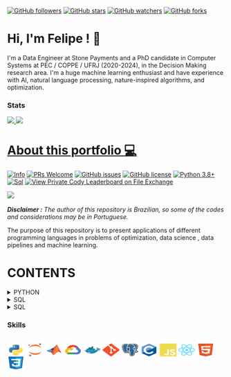 [![GitHub followers](https://img.shields.io/github/followers/FelipeRamosOliveira.svg?style=social&label=Followers)](https://github.com/Naereen?tab=followers)
[![GitHub stars](https://img.shields.io/github/stars/FelipeRamosOliveira/Portfolio.svg?style=social&label=Star)](https://GitHub.com/Naereen/StrapDown.js/stargazers/) 
[![GitHub watchers](https://img.shields.io/github/watchers/FelipeRamosOliveira/Portfolio.svg?style=social&label=Watch)](https://GitHub.com/Naereen/StrapDown.js/watchers/)
[![GitHub forks](https://img.shields.io/github/forks/FelipeRamosOliveira/Portfolio.svg?style=social&label=Fork)](https://GitHub.com/Naereen/StrapDown.js/network/) 

#  Hi, I'm Felipe ! :wave:

I'm a Data Engineer at Stone Payments and a PhD candidate in Computer Systems at PEC / COPPE / UFRJ (2020-2024), in the Decision Making research area. I'm a huge machine learning enthusiast and have experience with AI, natural language processing, nature-inspired algorithms, and optimization.
 
### Stats
 <div style="display: inline_block">
  <a href="https://github.com/FelipeRamosOliveira">
  <img height="180em"  src="https://github-readme-stats.vercel.app/api?username=FelipeRamosOliveira&show_icons=true&theme=graywhiteinclude_all_commits=true&count_private=true"/>
     
  <img height="180em"  src="https://github-readme-stats.vercel.app/api/top-langs/?username=FelipeRamosOliveira&layout=compact&langs_count=8&theme=graywhite"/>
<div>
  

# About this portfolio :computer:
[![Info](https://img.shields.io/badge/Project-Info-brightgreen?logo=data:image/svg%2bxml)](https://github.com/users/FelipeRamosOliveira/projects/3)
[![PRs Welcome](https://img.shields.io/badge/PRs-welcome-brightgreen.svg)](https://github.com/FelipeRamosOliveira/Portfolio/pulls)
[![GitHub issues](https://img.shields.io/github/issues/FelipeRamosOliveira/Portfolio.svg)](https://img.shields.io/github/issues/FelipeRamosOliveira/Portfolio.svg)
[![GitHub license](https://img.shields.io/github/license/Naereen/StrapDown.js.svg)](https://github.com/Naereen/StrapDown.js/blob/master/LICENSE)
[![Python 3.8+](https://img.shields.io/badge/Python-3.8+-blue.svg)](https://www.python.org/downloads/release/python-360/)
[![Sql](https://img.shields.io/badge/MySql-8.0-blue.svg)](https://www.mysql.com/)
[![View Private Cody Leaderboard on File Exchange](https://www.mathworks.com/matlabcentral/images/matlab-file-exchange.svg)](https://www.mathworks.com/matlabcentral/fileexchange/)

![](https://allhacked.com/up/2019/03/hello-world.gif)

***Disclaimer :** The author of this repository is Brazilian, so some of the codes and considerations may be in Portuguese.*

The purpose of this repository is to present applications of different programming languages in problems of optimization, data science , data pipelines and machine learning.





# CONTENTS

<details>
  <summary>PYTHON</summary>
 
# [PYTHON](https://github.com/FelipeRamosOliveira/Portifolio/tree/main/Python)  :snake:

Anyone who has ever encountered a data analysis problem that a marking tool has not completely or efficiently solved the problem with, raises their hand there :raised_hand: .

In the world of data analysis, it becomes increasingly necessary to step out of your comfort zone, and look for other tools that are useful for the universe of a data scientist. Fortunately in this scenario Python is a good option.

If your profile has an inclination to code, now is the time to get your hands dirty, in a simple way, believe me, coding has never been easier. If you are already convinced to give Python a chance, check out the advantages of this choice:

The Python language is a high level, open source, very active online community, easy to learn, imperative, interpreted by scripts, object oriented, functional, with strong typing and dynamics. Programming in Python is like writing a letter to the computer, a letter in English, it is worth mentioning.
</details>

<details>
  <summary>SQL</summary>
# [SQL](https://github.com/FelipeRamosOliveira/Portfolio/tree/main/Sql) :bar_chart:

SQL stands for “Structured Query Language”, or “Structured Query Language”, in Portuguese. Briefly, it is a programming language for dealing with relational (table-based) databases. It was created so that multiple developers could access and modify a company's data simultaneously, in an uncomplicated and unified way.SQL programming can be used to analyze or perform tasks on tables, mainly through the following commands: insert, search, update and delete. However, that doesn't mean that SQL can't do more advanced things, like writing queries (query commands) with multiple information.
</details>

<details>
  <summary>SQL</summary>
 
# [MATLAB](https://github.com/FelipeRamosOliveira/Portifolio/tree/main/Python) :triangular_ruler:

Unlike many engineering-oriented software, MATLAB does not have an engineering or specific area. Any engineering (including any area of science) can use it.

It is even difficult to talk about all the functions of MATLAB because, in addition to the basic functions, you can still develop its functions and programs. In addition to software, it is a programming language. It is normal to hear someone (usually an engineer) say that they program in MATLAB. So, the use is quite different.

MATLAB is usually one of the first options for engineers who need to solve a problem / function, perform a simulation, do a statistical test or visualize a result. Other areas of science, on the other hand, usually try other software / languages first.
</details>

  ### Skills 
  <div style="display: inline_block"><br>
  <img align="center" alt="Felipe-Python" height="30" width="40" src="https://raw.githubusercontent.com/devicons/devicon/master/icons/python/python-original.svg">
  <img align="center" alt="Felipe-Jupyter" height="30" width="40" src="https://raw.githubusercontent.com/devicons/devicon/master/icons/jupyter/jupyter-original.svg">
  <img align="center" alt="Felipe-Matlab" height="30" width="40" src="https://raw.githubusercontent.com/devicons/devicon/master/icons/matlab/matlab-original.svg">
  <img align="center" alt="Felipe-GCP" height="30" width="40" src="https://raw.githubusercontent.com/devicons/devicon/master/icons/googlecloud/googlecloud-original.svg">
  <img align="center" alt="Felipe-Docker" height="30" width="40" src="https://raw.githubusercontent.com/devicons/devicon/master/icons/docker/docker-original.svg">
  <img align="center" alt="Felipe-Git" height="30" width="40" src="https://raw.githubusercontent.com/devicons/devicon/master/icons/git/git-original.svg">
  <img align="center" alt="Felipe-SQL" height="30" width="40" src="https://raw.githubusercontent.com/devicons/devicon/master/icons/postgresql/postgresql-original.svg">
  <img align="center" alt="Felipe-C" height="30" width="40" src="https://raw.githubusercontent.com/devicons/devicon/master/icons/c/c-original.svg">
  <img align="center" alt="Felipe-Js" height="30" width="40" src="https://raw.githubusercontent.com/devicons/devicon/master/icons/javascript/javascript-plain.svg">
  <img align="center" alt="Felipe-React" height="30" width="40" src="https://raw.githubusercontent.com/devicons/devicon/master/icons/react/react-original.svg">
  <img align="center" alt="Felipe-HTML" height="30" width="40" src="https://raw.githubusercontent.com/devicons/devicon/master/icons/html5/html5-original.svg">
  <img align="center" alt="Felipe-CSS" height="30" width="40" src="https://raw.githubusercontent.com/devicons/devicon/master/icons/css3/css3-original.svg">
